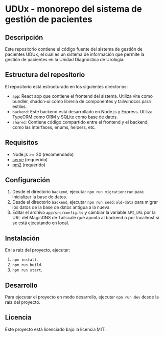 # UDUx - monorepo del sistema de gestión de pacientes

## Descripción

Este repositorio contiene el código fuente del sistema de gestión de pacientes UDUx, el cual es un sistema de información que permite la gestión de pacientes en la Unidad Diagnóstica de Urología.

## Estructura del repositorio

El repositorio está estructurado en los siguientes directorios:

- `app`: React app que contiene el frontend del sistema. Utiliza vite como bundler, shadcn-ui como librería de componentes y tailwindcss para estilos.
- `backend`: Este backend está desarrollado en Node.js y Express. Utiliza TypeORM como ORM y SQLite como base de datos.
- `shared`: Contiene código compartido entre el frontend y el backend, como las interfaces, enums, helpers, etc.

## Requisitos

- Node.js >= 20 (recomendado)
- [serve](https://www.npmjs.com/package/serve) (requerido)
- [pm2](https://www.npmjs.com/package/pm2) (requerido)

## Configuración

1. Desde el directorio `backend`, ejecutar `npm run migration:run` para inicializar la base de datos.
2. Desde el directorio `backend`, ejecutar `npm run seed:old-data` para migrar los datos de la base de datos antigua a la nueva.
3. Editar el archivo `app/src/config.ts` y cambiar la variable `API_URL` por la URL del MagicDNS de Tailscale que apunta al backend o por localhost si se está ejecutando en local.

## Instalación

En la raíz del proyecto, ejecutar:

1. `npm install`.
2. `npm run build`.
3. `npm run start`.

## Desarrollo

Para ejecutar el proyecto en modo desarrollo, ejecutar `npm run dev` desde la raíz del proyecto.

## Licencia

Este proyecto está licenciado bajo la licencia MIT.
